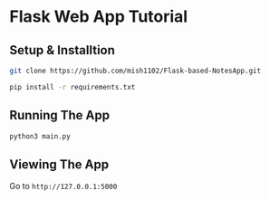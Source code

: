 # Flask Web App Tutorial

## Setup & Installtion

```bash
git clone https://github.com/mish1102/Flask-based-NotesApp.git
```

```bash
pip install -r requirements.txt
```

## Running The App

```bash
python3 main.py
```

## Viewing The App

Go to `http://127.0.0.1:5000`
